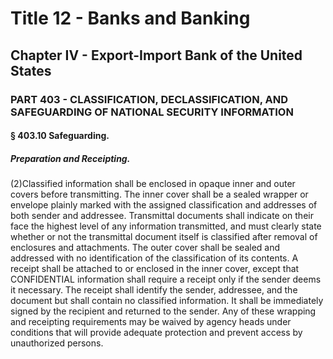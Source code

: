 
# Title 12 - Banks and Banking
## Chapter IV - Export-Import Bank of the United States
### PART 403 - CLASSIFICATION, DECLASSIFICATION, AND SAFEGUARDING OF NATIONAL SECURITY INFORMATION
#### § 403.10 Safeguarding.
##### Preparation and Receipting.

(2)Classified information shall be enclosed in opaque inner and outer covers before transmitting. The inner cover shall be a sealed wrapper or envelope plainly marked with the assigned classification and addresses of both sender and addressee. Transmittal documents shall indicate on their face the highest level of any information transmitted, and must clearly state whether or not the transmittal document itself is classified after removal of enclosures and attachments. The outer cover shall be sealed and addressed with no identification of the classification of its contents. A receipt shall be attached to or enclosed in the inner cover, except that CONFIDENTIAL information shall require a receipt only if the sender deems it necessary. The receipt shall identify the sender, addressee, and the document but shall contain no classified information. It shall be immediately signed by the recipient and returned to the sender. Any of these wrapping and receipting requirements may be waived by agency heads under conditions that will provide adequate protection and prevent access by unauthorized persons.
